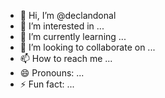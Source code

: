 - 👋 Hi, I’m @declandonal
- 👀 I’m interested in ...
- 🌱 I’m currently learning ...
- 💞️ I’m looking to collaborate on ...
- 📫 How to reach me ...
- 😄 Pronouns: ...
- ⚡ Fun fact: ...

<!---
declandonal/declandonal is a ✨ special ✨ repository because its `README.md` (this file) appears on your GitHub profile.
You can click the Preview link to take a look at your changes.
--->
